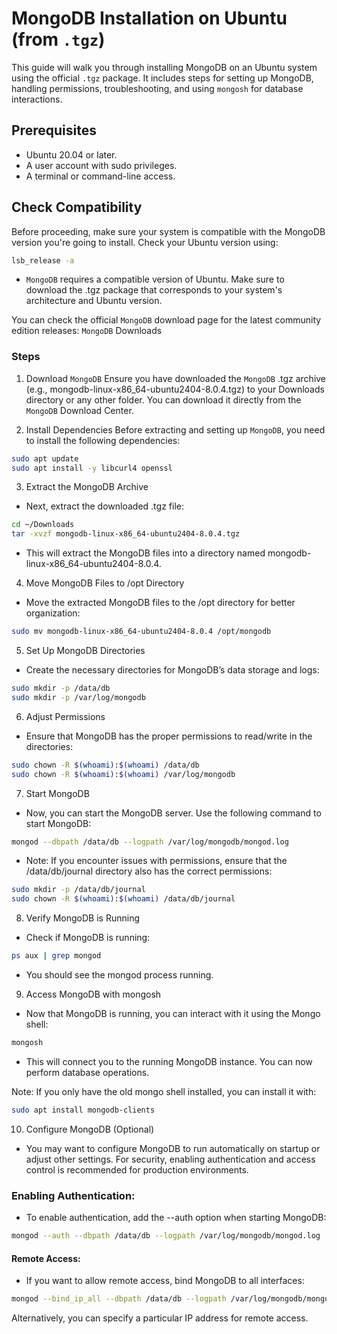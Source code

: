 # MongoDB Installation on Ubuntu (from `.tgz`)

This guide will walk you through installing MongoDB on an Ubuntu system using the official `.tgz` package. It includes steps for setting up MongoDB, handling permissions, troubleshooting, and using `mongosh` for database interactions.

## Prerequisites

- Ubuntu 20.04 or later.
- A user account with sudo privileges.
- A terminal or command-line access.

## Check Compatibility

Before proceeding, make sure your system is compatible with the MongoDB version you're going to install. Check your Ubuntu version using:

```bash
lsb_release -a
```
- `MongoDB` requires a compatible version of Ubuntu. Make sure to download the .tgz package that corresponds to your system's architecture and Ubuntu version.

You can check the official `MongoDB` download page for the latest community edition releases:
`MongoDB` Downloads

### Steps
 1. Download `MongoDB`
Ensure you have downloaded the `MongoDB` .tgz archive (e.g., mongodb-linux-x86_64-ubuntu2404-8.0.4.tgz) to your Downloads directory or any other folder. You can download it directly from the `MongoDB` Download Center.

2. Install Dependencies
Before extracting and setting up `MongoDB`, you need to install the following dependencies:

```bash
sudo apt update
sudo apt install -y libcurl4 openssl
```
3. Extract the MongoDB Archive
- Next, extract the downloaded .tgz file:

```bash
cd ~/Downloads
tar -xvzf mongodb-linux-x86_64-ubuntu2404-8.0.4.tgz
```
- This will extract the MongoDB files into a directory named mongodb-linux-x86_64-ubuntu2404-8.0.4.

4. Move MongoDB Files to /opt Directory
- Move the extracted MongoDB files to the /opt directory for better organization:

```bash
sudo mv mongodb-linux-x86_64-ubuntu2404-8.0.4 /opt/mongodb
```
5. Set Up MongoDB Directories
- Create the necessary directories for MongoDB’s data storage and logs:

```bash
sudo mkdir -p /data/db
sudo mkdir -p /var/log/mongodb
```
6. Adjust Permissions
- Ensure that MongoDB has the proper permissions to read/write in the directories:

```bash
sudo chown -R $(whoami):$(whoami) /data/db
sudo chown -R $(whoami):$(whoami) /var/log/mongodb
```
7. Start MongoDB
- Now, you can start the MongoDB server. Use the following command to start MongoDB:

```bash
mongod --dbpath /data/db --logpath /var/log/mongodb/mongod.log
```
- Note: If you encounter issues with permissions, ensure that the /data/db/journal directory also has the correct permissions:

```bash
sudo mkdir -p /data/db/journal
sudo chown -R $(whoami):$(whoami) /data/db/journal
```
8. Verify MongoDB is Running
- Check if MongoDB is running:

```bash
ps aux | grep mongod
```
- You should see the mongod process running.

9. Access MongoDB with mongosh
- Now that MongoDB is running, you can interact with it using the Mongo shell:

```bash
mongosh
```
- This will connect you to the running MongoDB instance. You can now perform database operations.

Note: If you only have the old mongo shell installed, you can install it with:

```bash
sudo apt install mongodb-clients
```
10. Configure MongoDB (Optional)
- You may want to configure MongoDB to run automatically on startup or adjust other settings. For security, enabling authentication and access control is recommended for production environments.

### Enabling Authentication:
- To enable authentication, add the --auth option when starting MongoDB:

```bash
mongod --auth --dbpath /data/db --logpath /var/log/mongodb/mongod.log
```
#### Remote Access:
- If you want to allow remote access, bind MongoDB to all interfaces:

```bash
mongod --bind_ip_all --dbpath /data/db --logpath /var/log/mongodb/mongod.log
```
Alternatively, you can specify a particular IP address for remote access.

